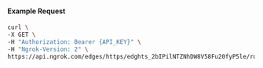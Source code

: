 <!-- Code generated for API Clients. DO NOT EDIT. -->

#### Example Request

```bash
curl \
-X GET \
-H "Authorization: Bearer {API_KEY}" \
-H "Ngrok-Version: 2" \
https://api.ngrok.com/edges/https/edghts_2bIPilNTZNhDW8V58Fu20fyP5le/routes/edghtsrt_2bIPimK5A2tL1v5uizJkP195Qpp/policies
```
